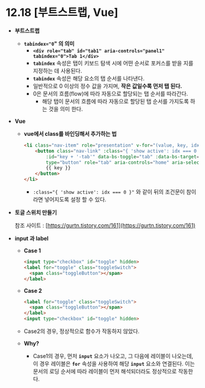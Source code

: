 # 12.18 [부트스트랩, Vue]

- **부트스트랩**
    - **`tabindex="0`" 의 의미**
        - **`<div role="tab" id="tab1" aria-controls="panel1" tabindex="0">Tab 1</div>`**
        - **`tabindex`** 속성은 탭이 키보드 탐색 시에 어떤 순서로 포커스를 받을 지를 지정하는 데 사용된다.
        - **`tabindex`** 속성은 해당 요소의 탭 순서를 나타낸다.
        - 일반적으로 0 이상의 정수 값을 가지며, **작은 값일수록 먼저 탭 된다.**
        - 0은 문서의 흐름(flow)에 따라 자동으로 할당되는 탭 순서를 따라간다.
            - 해당 탭이 문서의 흐름에 따라 자동으로 할당된 탭 순서를 가지도록 하는 것을 의미 한다.

- **Vue**
    - **vue에서 class를 바인딩해서 추가하는 법**
        
        ```html
        <li class="nav-item" role="presentation" v-for="(value, key, idx) in companyChart" :key="idx">
        	<button class="nav-link" :class="{ 'show active': idx === 0 }" 
        		:id="key + '-tab'" data-bs-toggle="tab" :data-bs-target="'#'+ key" 
        		type="button" role="tab" aria-controls="home" aria-selected="true">
        		{{ key }}
        	</button>
        </li>
        ```
        
        - `:class="{ 'show active': idx === 0 }"` 와 같이 뒤의 조건문이 참이라면 넣어지도록 설정 할 수 있다.

- **토글 스위치 만들기**
    
    참조 사이트 : [https://gurtn.tistory.com/161](https://gurtn.tistory.com/161)
    

- **input 과 label**
    - **Case 1**
        
        ```html
        <input type="checkbox" id="toggle" hidden>
        <label for="toggle" class="toggleSwitch">
          <span class="toggleButton"></span>
        </label>
        ```
        
    - **Case 2**
        
        ```html
        <label for="toggle" class="toggleSwitch">
          <span class="toggleButton"></span>
        </label>
        <input type="checkbox" id="toggle" hidden>
        ```
        
    - Case2의 경우, 정상적으로 함수가 작동하지 않았다.
    - **Why?**
        - Case1의 경우, 먼저 **`input`** 요소가 나오고, 그 다음에 레이블이 나오는데, 이 경우 레이블은 **`for`** 속성을 사용하여 해당 **`input`** 요소와 연결된다. 이는 문서의 로딩 순서에 따라 레이블이 먼저 해석되더라도 정상적으로 작동한다.
